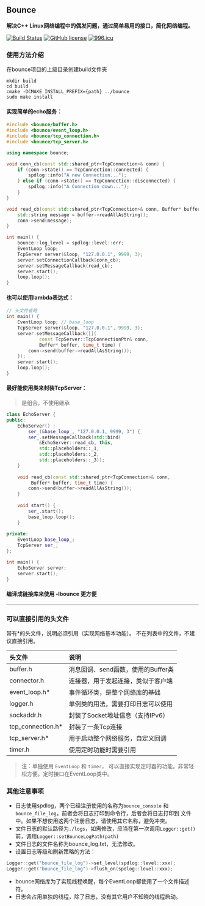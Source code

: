 ## Bounce

**解决C++ Linux网络编程中的偶发问题，通过简单易用的接口，简化网络编程。**

[![Build Status](https://travis-ci.com/zhangyu0310/bounce.svg?branch=master)](https://travis-ci.com/zhangyu0310/bounce)
[![GitHub license](https://img.shields.io/badge/license-MIT-blue.svg)](https://github.com/zhangyu0310/bounce/blob/master/LICENSE)
[![996.icu](https://img.shields.io/badge/link-996.icu-red.svg)](https://996.icu)

### 使用方法介绍

在bounce项目的上级目录创建build文件夹 <br>
```shell
mkdir build
cd build
cmake -DCMAKE_INSTALL_PREFIX={path} ../bounce
sudo make install
```
#### 实现简单的echo服务：

```cpp
#include <bounce/buffer.h>
#include <bounce/event_loop.h>
#include <bounce/tcp_connection.h>
#include <bounce/tcp_server.h>

using namespace bounce;

void conn_cb(const std::shared_ptr<TcpConnection>& conn) {
    if (conn->state() == TcpConnection::connected) {
        spdlog::info("A new Connection...");
    } else if (conn->state() == TcpConnection::disconnected) {
        spdlog::info("A Connection down...");
    }
}

void read_cb(const std::shared_ptr<TcpConnection>& conn, Buffer* buffer, time_t time) {
    std::string message = buffer->readAllAsString();
    conn->send(message);
}

int main() {
    bounce::log_level = spdlog::level::err;
    EventLoop loop;
    TcpServer server(&loop, "127.0.0.1", 9999, 3);
    server.setConnectionCallback(conn_cb);
    server.setMessageCallback(read_cb);
    server.start();
    loop.loop();
}
```
#### 也可以使用lambda表达式：
```cpp
// 头文件省略
int main() {
    EventLoop loop; // base_loop
    TcpServer server(&loop, "127.0.0.1", 9999, 3);
    server.setMessageCallback([](
            const TcpServer::TcpConnectionPtr& conn,
            Buffer* buffer, time_t time) {
        conn->send(buffer->readAllAsString());
    });
    server.start();
    loop.loop();
}
```
#### 最好能使用类来封装TcpServer：
> 是组合，不使用继承

```cpp
class EchoServer {
public:
    EchoServer() : 
        ser_(&base_loop_, "127.0.0.1, 9999, 3") {
        ser_.setMessageCallback(std::bind(
            &EchoServer::read_cb, this,
            std::placeholders::_1,
            std::placeholders::_2,
            std::placeholders::_3));
    }
    
    void read_cb(const std::shared_ptr<TcpConnection>& conn,
         Buffer* buffer, time_t time) {
        conn->send(buffer->readAllAsString());
    }
    
    void start() {
        ser_.start();
        base_loop.loop();
    }
    
private:
    EventLoop base_loop_;
    TcpServer ser_;
};

int main() {
    EchoServer server;
    server.start();
}
```

#### 编译成链接库来使用 -lbounce 更方便

---
### 可以直接引用的头文件
带有\*的头文件，说明必须引用（实现网络基本功能）。
不在列表中的文件，不建议直接引用。

| 头文件 | 说明 |
|:------------------|:---------------------------------|
| buffer.h          | 消息回调、send函数，使用的Buffer类 |
| connector.h       | 连接器，用于发起连接，类似于客户端  |
| event_loop.h*     | 事件循环类，是整个网络库的基础      |
| logger.h          | 单例类的用法，需要打印日志可以使用  |
| sockaddr.h        | 封装了Socket地址信息（支持IPv6）   |
| tcp_connection.h* | 封装了一条Tcp连接                 |
| tcp_server.h*     | 用于启动整个网络服务，自定义回调    |
| timer.h           | 使用定时功能时需要引用             |

> 注：单独使用 ```EventLoop``` 和 ```timer```，
可以直接实现定时器的功能。非常轻松方便。定时接口在EventLoop类中。

### 其他注意事项
* 日志使用spdlog，两个已经注册使用的名称为```bounce_console```
和```bounce_file_log```。前者会将日志打印到命令行，后者会将日志打印到
文件中。如果不想使用这两个注册日志，请使用其它名称，避免冲突。
* 文件日志的默认路径为```./logs```，如需修改，应当在第一次调用```Logger::get()```
前，调用```Logger::setBounceLogPath(path)```
* 文件日志的文件名称为bounce_log.txt，无法修改。
* 设置日志等级和刷新策略的方法：
```cpp
Logger::get("bounce_file_log")->set_level(spdlog::level::xxx);
Logger::get("bounce_file_log")->flush_on(spdlog::level::xxx);
```
* bounce网络库为了实现线程唤醒，每个EventLoop都使用了一个文件描述符。
* 日志会占用单独的线程，除了日志，没有其它用户不知晓的线程启动。
